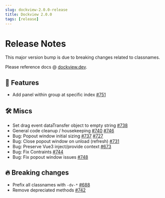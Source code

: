 ```yaml
---
slug: dockview-2.0.0-release
title: Dockview 2.0.0
tags: [release]
---
```


# Release Notes

This major version bump is due to breaking changes related to classnames.

Please reference docs @ [dockview.dev](https://dockview.dev).

## 🚀 Features

- Add panel within group at specific index [#751](https://github.com/mathuo/dockview/pull/751)

## 🛠 Miscs

- Set drag event dataTransfer object to empty string [#738](https://github.com/mathuo/dockview/pull/738)
- General code cleanup / housekeeping [#740](https://github.com/mathuo/dockview/pull/740) [#746](https://github.com/mathuo/dockview/pull/746)
- Bug: Popout window initial sizing [#737](https://github.com/mathuo/dockview/pull/737) [#727](https://github.com/mathuo/dockview/pull/727)
- Bug: Close popout window on unload (refresh) [#731](https://github.com/mathuo/dockview/pull/731)
- Bug: Preserve Vue3 inject/provide context [#673](https://github.com/mathuo/dockview/pull/673)
- Bug: Fix Contraints [#744](https://github.com/mathuo/dockview/pull/744)
- Bug: Fix popout window issues [#748](https://github.com/mathuo/dockview/pull/748)

## 🔥 Breaking changes

- Prefix all classnames with `-dv-*` [#688](https://github.com/mathuo/dockview/pull/688)
- Remove depreciated methods [#742](https://github.com/mathuo/dockview/pull/742)


